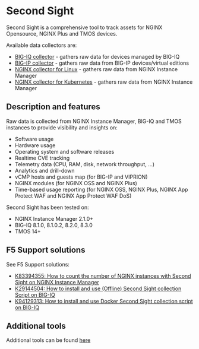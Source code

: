 # Second Sight

Second Sight is a comprehensive tool to track assets for NGINX Opensource, NGINX Plus and TMOS devices.

Available data collectors are:

- [BIG-IQ collector](/contrib/bigiq-collect) - gathers raw data for devices managed by BIG-IQ
- [BIG-IP collector](/contrib/bigip-collect) - gathers raw data from BIG-IP devices/virtual editions
- [NGINX collector for Linux](/F5TT.md) - gathers raw data from NGINX Instance Manager
- [NGINX collector for Kubernetes](/contrib/kubernetes) - gathers raw data from NGINX Instance Manager

## Description and features

Raw data is collected from NGINX Instance Manager, BIG-IQ and TMOS instances to provide visibility and insights on:

- Software usage
- Hardware usage
- Operating system and software releases
- Realtime CVE tracking
- Telemetry data (CPU, RAM, disk, network throughput, ...)
- Analytics and drill-down
- vCMP hosts and guests map (for BIG-IP and VIPRION)
- NGINX modules (for NGINX OSS and NGINX Plus)
- Time-based usage reporting (for NGINX OSS, NGINX Plus, NGINX App Protect WAF and NGINX App Protect WAF DoS)

Second Sight has been tested on:

- NGINX Instance Manager 2.1.0+
- BIG-IQ 8.1.0, 8.1.0.2, 8.2.0, 8.3.0
- TMOS 14+

## F5 Support solutions

See F5 Support solutions:

- [K83394355: How to count the number of NGINX instances with Second Sight on NGINX Instance Manager](https://support.f5.com/csp/article/K83394355)
- [K29144504: How to install and use (Offline) Second Sight collection Script on BIG-IQ](https://support.f5.com/csp/article/K29144504)
- [K94129313: How to install and use Docker Second Sight collection script on BIG-IQ](https://support.f5.com/csp/article/K94129313)

## Additional tools

Additional tools can be found [here](/contrib)
